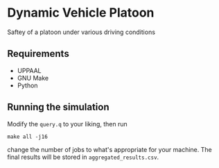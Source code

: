 # Dynamic Vehicle Platoon

Saftey of a platoon under various driving conditions

## Requirements

- UPPAAL
- GNU Make
- Python

## Running the simulation

Modify the `query.q` to your liking, then run

```
make all -j16
```

change the number of jobs to what's appropriate for your machine. The final results will be stored in `aggregated_results.csv`.


